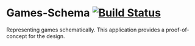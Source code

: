 # Games-Schema [![Build Status](https://travis-ci.com/rlnsy/games-schema.svg?token=tXpoRxc58QLEQdEYFHyb&branch=master)](https://travis-ci.com/rlnsy/games-schema)
Representing games schematically. This application provides a proof-of-concept for the design.